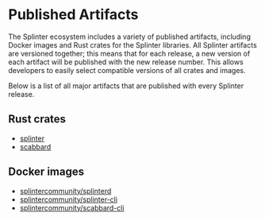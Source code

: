 # Published Artifacts

<!--
  Copyright 2018-2021 Cargill Incorporated
  Licensed under Creative Commons Attribution 4.0 International License
  https://creativecommons.org/licenses/by/4.0/
-->

The Splinter ecosystem includes a variety of published artifacts, including
Docker images and Rust crates for the Splinter libraries. All Splinter artifacts
are versioned together; this means that for each release, a new version of each
artifact will be published with the new release number. This allows developers
to easily select compatible versions of all crates and images.

Below is a list of all major artifacts that are published with every Splinter
release.

## Rust crates

* [splinter](https://crates.io/crates/splinter)
* [scabbard](https://crates.io/crates/scabbard)

## Docker images
* [splintercommunity/splinterd](https://hub.docker.com/r/splintercommunity/splinterd)
* [splintercommunity/splinter-cli](https://hub.docker.com/r/splintercommunity/splinter-cli)
* [splintercommunity/scabbard-cli](https://hub.docker.com/r/splintercommunity/scabbard-cli)
